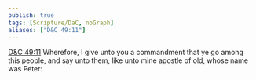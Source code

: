 ```yaml
---
publish: true
tags: [Scripture/DaC, noGraph]
aliases: ["D&C 49:11"]
---
```

[D&C 49:11](https://churchofjesuschrist.org/study/scriptures/dc-testament/dc/49?lang=eng&id=p11#p11) Wherefore, I give unto you a commandment that ye go among this people, and say unto them, like unto mine apostle of old, whose name was Peter:
